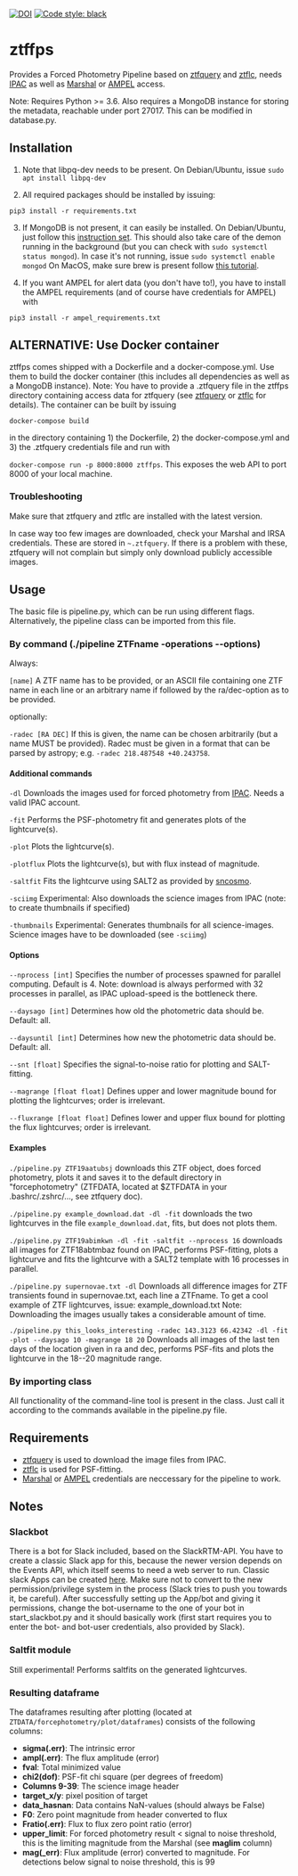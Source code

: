 [![DOI](https://zenodo.org/badge/236213534.svg)](https://zenodo.org/badge/latestdoi/236213534)
[![Code style: black](https://img.shields.io/badge/code%20style-black-000000.svg)](https://github.com/psf/black)
# ztffps

Provides a Forced Photometry Pipeline based on [ztfquery](https://github.com/mickaelrigault/ztfquery) and [ztflc](https://github.com/mickaelrigault/ztfquery), needs [IPAC](https://irsa.ipac.caltech.edu/account/signon/login.do?josso_back_to=https://irsa.ipac.caltech.edu/frontpage/&ts=517) as well as [Marshal](http://skipper.caltech.edu:8080/cgi-bin/growth/marshal.cgi) or [AMPEL](https://github.com/ampelproject) access.

Note: Requires Python >= 3.6. Also requires a MongoDB instance for storing the metadata, reachable under port 27017. This can be modified in database.py.

## Installation

1) Note that libpq-dev needs to be present. On Debian/Ubuntu, issue ```sudo apt install libpq-dev```

2) All required packages should be installed by issuing:

```pip3 install -r requirements.txt```

3) If MongoDB is not present, it can easily be installed.
On Debian/Ubuntu, just follow this [instruction set](https://docs.mongodb.com/manual/tutorial/install-mongodb-on-debian/#install-mongodb-community-edition). This should also take care of the demon running in the background (but you can check with ```sudo systemctl status mongod```). In case it's not running, issue  ```sudo systemctl enable mongod```
On MacOS, make sure brew is present follow [this tutorial](https://docs.mongodb.com/manual/tutorial/install-mongodb-on-os-x/).

4) If you want AMPEL for alert data (you don't have to!), you have to install the AMPEL requirements (and of course have credentials for AMPEL) with

```pip3 install -r ampel_requirements.txt```

## ALTERNATIVE: Use Docker container
ztffps comes shipped with a Dockerfile and a docker-compose.yml. Use them to build the docker container (this includes all dependencies as well as a MongoDB instance). Note: You have to provide a .ztfquery file in the ztffps directory containing access data for ztfquery (see [ztfquery](https://github.com/mickaelrigault/ztfquery) or [ztflc](https://github.com/mickaelrigault/ztfquery) for details). The container can be built by issuing

```docker-compose build```

in the directory containing 1) the Dockerfile, 2) the docker-compose.yml and 3) the .ztfquery credentials file and run with

```docker-compose run -p 8000:8000 ztffps```. This exposes the web API to port 8000 of your local machine.

### Troubleshooting
Make sure that ztfquery and ztflc are installed with the latest version.

In case way too few images are downloaded, check your Marshal and IRSA credentials. These are stored in ```~.ztfquery```. If there is a problem with these, ztfquery will not complain but simply only download publicly accessible images.

## Usage

The basic file is pipeline.py, which can be run using different flags. Alternatively, the pipeline class can be imported from this file.

### By command (./pipeline ZTFname -operations --options)

Always:

`[name]` A ZTF name has to be provided, or an ASCII file containing one ZTF name in each line or an arbitrary name if followed by the ra/dec-option as to be provided.

optionally:

`-radec [RA DEC]`	If this is given, the name can be chosen arbitrarily (but a name MUST be provided). Radec must be given in a format that can be parsed by astropy; e.g. `-radec 218.487548 +40.243758`.

#### Additional commands

`-dl`        Downloads the images used for forced photometry from [IPAC](https://irsa.ipac.caltech.edu/account/signon/login.do?josso_back_to=https://irsa.ipac.caltech.edu/frontpage/&ts=517). Needs a valid IPAC account.

`-fit`       Performs the PSF-photometry fit and generates plots of the lightcurve(s).

`-plot`     Plots the lightcurve(s).

`-plotflux`     Plots the lightcurve(s), but with flux instead of magnitude.

`-saltfit`   Fits the lightcurve using SALT2 as provided by [sncosmo](https://github.com/sncosmo/).

`-sciimg`  Experimental: Also downloads the science images from IPAC (note: to create thumbnails if specified)

`-thumbnails` Experimental: Generates thumbnails for all science-images. Science images have to be downloaded (see `-sciimg`)

#### Options

`--nprocess [int]`  Specifies the number of processes spawned for parallel computing. Default is 4. Note: download is always performed with 32 processes in parallel, as IPAC upload-speed is the bottleneck there.

`--daysago [int]`  Determines how old the photometric data should be. Default: all.

`--daysuntil [int]`  Determines how new the photometric data should be. Default: all.

`--snt [float]` Specifies the signal-to-noise ratio for plotting and SALT-fitting.

`--magrange [float float]` Defines upper and lower magnitude bound for plotting the lightcurves; order is irrelevant.

`--fluxrange [float float]` Defines lower and upper flux bound for plotting the flux lightcurves; order is irrelevant.

#### Examples
`./pipeline.py ZTF19aatubsj` downloads this ZTF object, does forced photometry, plots it and saves it to the default directory in "forcephotometry" (ZTFDATA, located at $ZTFDATA in your .bashrc/.zshrc/..., see ztfquery doc).

`./pipeline.py example_download.dat -dl -fit` downloads the two lightcurves in the file `example_download.dat`, fits, but does not plots them.

`./pipeline.py ZTF19abimkwn -dl -fit -saltfit --nprocess 16` downloads all images for ZTF18abtmbaz found on IPAC, performs PSF-fitting, plots a lightcurve and fits the lightcurve with a SALT2 template with 16 processes in parallel.

`./pipeline.py supernovae.txt -dl` Downloads all difference images for ZTF transients found in supernovae.txt, each line a ZTFname. To get a cool example of ZTF lightcurves, issue: example_download.txt Note: Downloading the images usually takes a considerable amount of time.

`./pipeline.py this_looks_interesting -radec 143.3123 66.42342 -dl -fit -plot --daysago 10 -magrange 18 20` Downloads all images of the last ten days of the location given in ra and dec, performs PSF-fits and plots the lightcurve in the 18--20 magnitude range.

### By importing class
All functionality of the command-line tool is present in the class. Just call it according to the commands available in the pipeline.py file.

## Requirements
- [ztfquery](https://github.com/mickaelrigault/ztfquery) is used to download the image files from IPAC.
- [ztflc](https://github.com/mickaelrigault/ztflc) is used for PSF-fitting.
- [Marshal](http://skipper.caltech.edu:8080/cgi-bin/growth/marshal.cgi) or [AMPEL](https://github.com/ampelproject) credentials are neccessary for the pipeline to work.

## Notes
### Slackbot
There is a bot for Slack included, based on the SlackRTM-API.
You have to create a classic Slack app for this, because the newer version depends on the Events API, which itself seems to need a web server to run.
Classic slack Apps can be created [here](https://api.slack.com/apps?new_classic_app=1). Make sure not to convert to the new permission/privilege system in the process (Slack tries to push you towards it, be careful).
After successfully setting up the App/bot and giving it permissions, change the bot-username to the one of your bot in start_slackbot.py and it should basically work (first start requires you to enter the bot- and bot-user credentials, also provided by Slack).

### Saltfit module
Still experimental! Performs saltfits on the generated lightcurves.

### Resulting dataframe
The dataframes resulting after plotting (located at `ZTDATA/forcephotometry/plot/dataframes`) consists of the following columns:
- **sigma(.err)**: The intrinsic error
- **ampl(.err)**: The flux amplitude (error)
- **fval**: Total minimized value
- **chi2(dof)**: PSF-fit chi square (per degrees of freedom)
- **Columns 9-39**: The science image header
- **target_x/y**: pixel position of target
- **data_hasnan**: Data contains NaN-values (should always be False)
- **F0**: Zero point magnitude from header converted to flux
- **Fratio(.err)**: Flux to flux zero point ratio (error)
- **upper_limit**: For forced photometry result < signal to noise threshold, this is the limiting magnitude from the Marshal (see **maglim** column)
- **mag(_err)**: Flux amplitude (error) converted to magnitude. For detections below signal to noise threshold, this is 99
